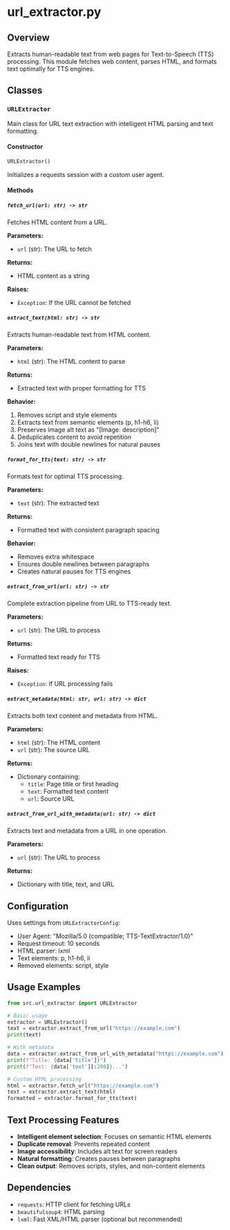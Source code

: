 # url_extractor.py

## Overview
Extracts human-readable text from web pages for Text-to-Speech (TTS) processing. This module fetches web content, parses HTML, and formats text optimally for TTS engines.

## Classes

### `URLExtractor`
Main class for URL text extraction with intelligent HTML parsing and text formatting.

#### Constructor
```python
URLExtractor()
```
Initializes a requests session with a custom user agent.

#### Methods

##### `fetch_url(url: str) -> str`
Fetches HTML content from a URL.

**Parameters:**
- `url` (str): The URL to fetch

**Returns:**
- HTML content as a string

**Raises:**
- `Exception`: If the URL cannot be fetched

##### `extract_text(html: str) -> str`
Extracts human-readable text from HTML content.

**Parameters:**
- `html` (str): The HTML content to parse

**Returns:**
- Extracted text with proper formatting for TTS

**Behavior:**
1. Removes script and style elements
2. Extracts text from semantic elements (p, h1-h6, li)
3. Preserves image alt text as "[Image: description]"
4. Deduplicates content to avoid repetition
5. Joins text with double newlines for natural pauses

##### `format_for_tts(text: str) -> str`
Formats text for optimal TTS processing.

**Parameters:**
- `text` (str): The extracted text

**Returns:**
- Formatted text with consistent paragraph spacing

**Behavior:**
- Removes extra whitespace
- Ensures double newlines between paragraphs
- Creates natural pauses for TTS engines

##### `extract_from_url(url: str) -> str`
Complete extraction pipeline from URL to TTS-ready text.

**Parameters:**
- `url` (str): The URL to process

**Returns:**
- Formatted text ready for TTS

**Raises:**
- `Exception`: If URL processing fails

##### `extract_metadata(html: str, url: str) -> dict`
Extracts both text content and metadata from HTML.

**Parameters:**
- `html` (str): The HTML content
- `url` (str): The source URL

**Returns:**
- Dictionary containing:
  - `title`: Page title or first heading
  - `text`: Formatted text content
  - `url`: Source URL

##### `extract_from_url_with_metadata(url: str) -> dict`
Extracts text and metadata from a URL in one operation.

**Parameters:**
- `url` (str): The URL to process

**Returns:**
- Dictionary with title, text, and URL

## Configuration
Uses settings from `URLExtractorConfig`:
- User Agent: "Mozilla/5.0 (compatible; TTS-TextExtractor/1.0)"
- Request timeout: 10 seconds
- HTML parser: lxml
- Text elements: p, h1-h6, li
- Removed elements: script, style

## Usage Examples
```python
from src.url_extractor import URLExtractor

# Basic usage
extractor = URLExtractor()
text = extractor.extract_from_url("https://example.com")
print(text)

# With metadata
data = extractor.extract_from_url_with_metadata("https://example.com")
print(f"Title: {data['title']}")
print(f"Text: {data['text'][:200]}...")

# Custom HTML processing
html = extractor.fetch_url("https://example.com")
text = extractor.extract_text(html)
formatted = extractor.format_for_tts(text)
```

## Text Processing Features
- **Intelligent element selection**: Focuses on semantic HTML elements
- **Duplicate removal**: Prevents repeated content
- **Image accessibility**: Includes alt text for screen readers
- **Natural formatting**: Creates pauses between paragraphs
- **Clean output**: Removes scripts, styles, and non-content elements

## Dependencies
- `requests`: HTTP client for fetching URLs
- `beautifulsoup4`: HTML parsing
- `lxml`: Fast XML/HTML parser (optional but recommended)